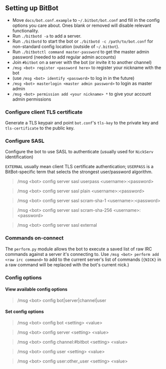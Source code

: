## Setting up BitBot

* Move `docs/bot.conf.example` to `~/.bitbot/bot.conf` and fill in the config options you care about. Ones blank or removed will disable relevant functionality.
* Run `./bitbotd -a` to add a server.
* Run `./bitbotd` to start the bot or `./bitbotd -c /path/to/bot.conf` for non-standard config location (outside of `~/.bitbot`).
* Run `./bitbotctl command master-password` to get the master admin password (needed to add regular admin accounts)
* Join `#bitbot` on a server with the bot (or invite it to another channel)
* `/msg <bot> register <password here>` to register your nickname with the bot
* (use `/msg <bot> identify <password>` to log in in the future)
* `/msg <bot> masterlogin <master admin password>` to login as master admin
* `/msg <bot> permission add <your nickname> *` to give your account admin permissions

### Configure client TLS certificate

Generate a TLS keypair and point `bot.conf`'s `tls-key` to the private key and `tls-certificate` to the public key.

### Configure SASL

Configure the bot to use SASL to authenticate (usually used for `NickServ` identification)

`EXTERNAL` usually mean client TLS certificate authentication; `USERPASS` is a BitBot-specific term that selects the strongest user/password algorithm.

> /msg &lt;bot> config server sasl userpass &lt;username>:&lt;password>

> /msg &lt;bot> config server sasl plain &lt;username>:&lt;password>

> /msg &lt;bot> config server sasl scram-sha-1 &lt;username>:&lt;password>

> /msg &lt;bot> config server sasl scram-sha-256 &lt;username>:&lt;password>

> /msg &lt;bot> config server sasl external

### Commands on-connect

The `perform.py` module allows the bot to execute a saved list of raw IRC commands against a server it's connecting to. Use `/msg <bot> perform add <raw irc command>` to add to the current server's list of commands (`{NICK}` in a raw command will be replaced with the bot's current nick.)

### Config options

#### View available config options

> /msg &lt;bot> config bot|server|channel|user

#### Set config options

> /msg &lt;bot> config bot &lt;setting> &lt;value>

> /msg &lt;bot> config server &lt;setting> &lt;value>

> /msg &lt;bot> config channel:#bitbot &lt;setting> &lt;value>

> /msg &lt;bot> config user &lt;setting> &lt;value>

> /msg &lt;bot> config user:other_user &lt;setting> &lt;value>
